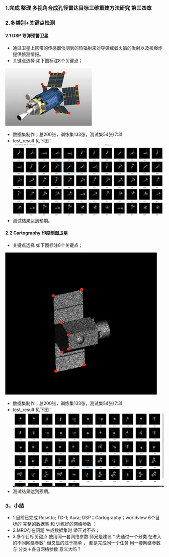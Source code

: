 ### 1.完成 整理 多视角合成孔径雷达目标三维重建方法研究   第三四章
### 2.多类别+关键点检测 
#### 2.1 DSP 导弹预警卫星
- 通过卫星上携带的传感器侦测到的热辐射来对导弹或者火箭的发射以及核爆炸提供侦测情报。
- 关键点选择 如下图标注8个关键点；
  
![11.72](images/dsp1.jpg)

- 数据集制作；总200张，训练集133张，测试集54张(7:3)
- test_result 见下图：
![11.73](images/dsp2.png)
- 测试结果达到预期。

#### 2.2  Cartography  印度制图卫星
- 关键点选择 如下图标注8个关键点；
  
![11.74](images/c3.png)

- 数据集制作；总200张，训练集133张，测试集54张(7:3)
- test_result 见下图：
![11.74](images/c1.png)
- 测试结果达到预期。
### 3，小结
- 1.目前已完成 Rosetta;  TG-1;  Aura;  DSP；Cartography；worldview  6个目标的  完整的数据集 和 训练好的网络参数 ；
- 2.MRO存在问题 生成数据集时 矫正对不齐；
- 3.多个目标关键点  使用同一套网络参数   师兄是建议 " 先通过一个分类  在进入的不同网络参数"    但又显的过于简单 ， 都是完成同一个任务  用一套网络参数   与  分类＋各自网络参数 意义大吗？ 
